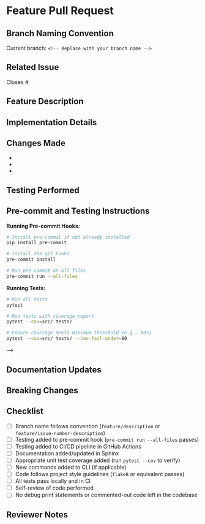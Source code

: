 <!--
Copyright (c) 2025, Steve Morin

Permission is hereby granted, free of charge, to any person obtaining a copy of this software and associated documentation files (the "Software"), to deal in the Software without restriction, including without limitation the rights to use, copy, modify, merge, publish, distribute, sublicense, and/or sell copies of the Software, and to permit persons to whom the Software is furnished to do so, subject to the following conditions:

The above copyright notice and this permission notice shall be included in all copies or substantial portions of the Software.

THE SOFTWARE IS PROVIDED "AS IS", WITHOUT WARRANTY OF ANY KIND, EXPRESS OR IMPLIED, INCLUDING BUT NOT LIMITED TO THE WARRANTIES OF MERCHANTABILITY, FITNESS FOR A PARTICULAR PURPOSE AND NONINFRINGEMENT. IN NO EVENT SHALL THE AUTHORS OR COPYRIGHT HOLDERS BE LIABLE FOR ANY CLAIM, DAMAGES OR OTHER LIABILITY, WHETHER IN AN ACTION OF CONTRACT, TORT OR OTHERWISE, ARISING FROM, OUT OF OR IN CONNECTION WITH THE SOFTWARE OR THE USE OR OTHER DEALINGS IN THE SOFTWARE.
-->
# Feature Pull Request

## Branch Naming Convention
<!-- IMPORTANT: Your branch should follow our naming convention -->
<!-- Format: feature/short-description-of-feature or feature/issue-number-description -->
<!-- Example: feature/user-authentication or feature/123-user-auth -->
Current branch: `<!-- Replace with your branch name -->`

## Related Issue
<!-- IMPORTANT: Please verify this issue number is correct and exists -->
<!-- Use the format: Closes #123 or Fixes #123 to automatically close the issue when this PR is merged -->
Closes #

## Feature Description
<!-- Provide a clear and concise description of the feature being implemented -->
<!-- Example: This PR adds user authentication via OAuth2 with GitHub provider, allowing users to log in with their GitHub accounts. This includes the login flow, user profile creation, and session management. -->

## Implementation Details
<!-- Provide a technical overview of how the feature was implemented -->
<!-- Include architectural decisions and design patterns used -->
<!-- Example:
- Implemented using the Strategy pattern to allow for multiple auth providers in the future
- Used JWT for session management with a 24-hour expiration
- Created a middleware layer to handle authentication checks
-->

## Changes Made
<!-- List the significant changes made to implement this feature -->
<!-- Example:
- Added AuthService class to handle authentication flow
- Created new database migrations for user table
- Updated configuration to support OAuth settings
- Added middleware for authenticated routes
- Created login/logout endpoints
-->
-
-
-

## Testing Performed
<!-- Describe the testing you've done to validate the feature -->
<!-- Include both automated and manual testing -->
<!-- Example:
- Added unit tests for AuthService with 95% coverage
- Added integration tests for authentication flow
- Manually tested login flow on Chrome, Firefox, and Safari
- Verified error handling for invalid credentials
-->

## Pre-commit and Testing Instructions
<!-- Follow these steps to run pre-commit hooks and tests before submitting -->

**Running Pre-commit Hooks:**
```bash
# Install pre-commit if not already installed
pip install pre-commit

# Install the git hooks
pre-commit install

# Run pre-commit on all files
pre-commit run --all-files
```

**Running Tests:**
```bash
# Run all tests
pytest

# Run tests with coverage report
pytest --cov=src/ tests/

# Ensure coverage meets minimum threshold (e.g., 80%)
pytest --cov=src/ tests/ --cov-fail-under=80
```

-->

## Documentation Updates
<!-- Describe any documentation changes made or needed -->
<!-- Include updates to Sphinx docs, README, etc. -->
<!-- Example:
- Updated authentication section in docs/usage.md
- Added new docs/auth.md file with detailed API documentation
- Updated README.md with new authentication instructions
- Added docstrings to all new classes and methods
-->

## Breaking Changes
<!-- List any backwards-incompatible changes this PR introduces -->
<!-- If none, state "None" -->
<!-- Example: The config format has changed, existing config files need to be updated following the migration guide in docs/migrations.md -->

## Checklist
<!-- Please verify each item by checking the box -->
- [ ] Branch name follows convention (`feature/description` or `feature/issue-number-description`)
- [ ] Testing added to pre-commit hook (`pre-commit run --all-files` passes)
- [ ] Testing added to CI/CD pipeline in GitHub Actions
- [ ] Documentation added/updated in Sphinx
- [ ] Appropriate unit test coverage added (run `pytest --cov` to verify)
- [ ] New commands added to CLI (if applicable)
- [ ] Code follows project style guidelines (`flake8` or equivalent passes)
- [ ] All tests pass locally and in CI
- [ ] Self-review of code performed
- [ ] No debug print statements or commented-out code left in the codebase

## Reviewer Notes
<!-- Any specific areas that need careful review or explanation -->
<!-- Highlight complex parts or areas where you're seeking feedback -->
<!-- Example:
- The authentication flow in auth_service.py:125-150 is complex and needs careful review
- The database migration might need performance review for large datasets
- Security review needed for the token generation logic
-->
